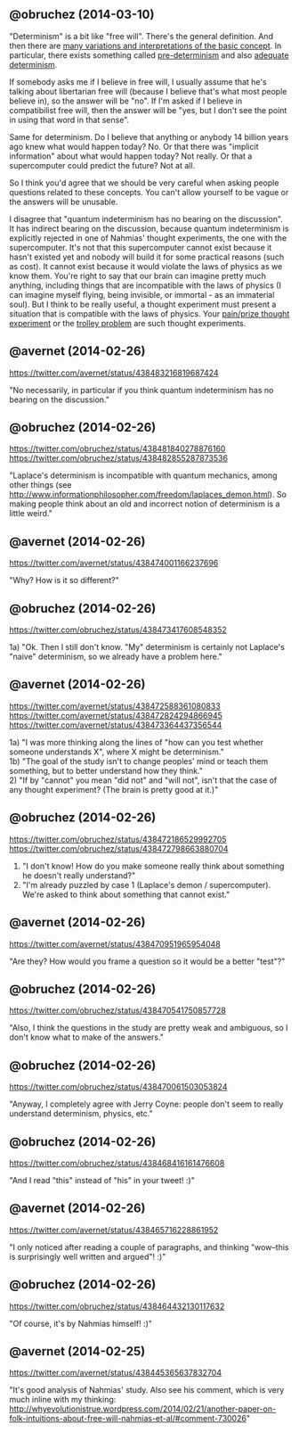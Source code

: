 ## @obruchez (2014-03-10)

"Determinism" is a bit like "free will". There's the general definition. And then there are [many variations and interpretations of the basic concept](http://www.informationphilosopher.com/solutions/determinisms/). In particular, there exists something called [pre-determinism](http://www.informationphilosopher.com/freedom/pre-determinism.html) and also [adequate determinism](http://www.informationphilosopher.com/freedom/adequate_determinism.html).

If somebody asks me if I believe in free will, I usually assume that he's talking about libertarian free will (because I believe that's what most people believe in), so the answer will be "no". If I'm asked if I believe in compatibilist free will, then the answer will be "yes, but I don't see the point in using that word in that sense".

Same for determinism. Do I believe that anything or anybody 14 billion years ago knew what would happen today? No. Or that there was "implicit information" about what would happen today? Not really. Or that a supercomputer could predict the future? Not at all.

So I think you'd agree that we should be very careful when asking people questions related to these concepts. You can't allow yourself to be vague or the answers will be unusable.

I disagree that "quantum indeterminism has no bearing on the discussion". It has indirect bearing on the discussion, because quantum indeterminism is explicitly rejected in one of Nahmias' thought experiments, the one with the supercomputer. It's not that this supercomputer cannot exist because it hasn't existed yet and nobody will build it for some practical reasons (such as cost). It cannot exist because it would violate the laws of physics as we know them. You're right to say that our brain can imagine pretty much anything, including things that are incompatible with the laws of physics (I can imagine myself flying, being invisible, or immortal - as an immaterial soul). But I think to be really useful, a thought experiment must present a situation that is compatible with the laws of physics. Your [pain/prize thought experiment](https://twitter.com/avernet/status/433499672615735296) or the [trolley problem](https://en.wikipedia.org/wiki/Trolley_problem) are such thought experiments.

## @avernet (2014-02-26)

https://twitter.com/avernet/status/438483216819687424

"No necessarily, in particular if you think quantum indeterminism has no bearing on the discussion."

## @obruchez (2014-02-26)

https://twitter.com/obruchez/status/438481840278876160<br>
https://twitter.com/obruchez/status/438482855287873536<br>

"Laplace's determinism is incompatible with quantum mechanics, among other things (see http://www.informationphilosopher.com/freedom/laplaces_demon.html). So making people think about an old and incorrect notion of determinism is a little weird."

## @avernet (2014-02-26)

https://twitter.com/avernet/status/438474001166237696

"Why? How is it so different?"

## @obruchez (2014-02-26)

https://twitter.com/obruchez/status/438473417608548352

1a) "Ok. Then I still don't know. "My" determinism is certainly not Laplace's "naive" determinism, so we already have a problem here."

## @avernet (2014-02-26)

https://twitter.com/avernet/status/438472588361080833<br>
https://twitter.com/avernet/status/438472824294866945<br>
https://twitter.com/avernet/status/438473364437356544<br>

1a) "I was more thinking along the lines of "how can you test whether someone understands X", where X might be determinism."<br>
1b) "The goal of the study isn't to change peoples' mind or teach them something, but to better understand how they think."<br>
2) "If by "cannot" you mean "did not" and "will not", isn't that the case of any thought experiment? (The brain is pretty good at it.)"<br>

## @obruchez (2014-02-26)

https://twitter.com/obruchez/status/438472186529992705<br>
https://twitter.com/obruchez/status/438472798663880704<br>

1) "I don't know! How do you make someone really think about something he doesn't really understand?"<br>
2) "I'm already puzzled by case 1 (Laplace's demon / supercomputer). We're asked to think about something that cannot exist."<br>

## @avernet (2014-02-26)

https://twitter.com/avernet/status/438470951965954048

"Are they? How would you frame a question so it would be a better "test"?"

## @obruchez (2014-02-26)

https://twitter.com/obruchez/status/438470541750857728

"Also, I think the questions in the study are pretty weak and ambiguous, so I don't know what to make of the answers."

## @obruchez (2014-02-26)

https://twitter.com/obruchez/status/438470061503053824

"Anyway, I completely agree with Jerry Coyne: people don't  seem to really understand determinism, physics, etc."

## @obruchez (2014-02-26)

https://twitter.com/obruchez/status/438468416161476608

"And I read "this" instead of "his" in your tweet! :)"

## @avernet (2014-02-26)

https://twitter.com/avernet/status/438465716228861952

"I only noticed after reading a couple of paragraphs, and thinking "wow–this is surprisingly well written and argued"! :)"

## @obruchez (2014-02-26)

https://twitter.com/obruchez/status/438464432130117632

"Of course, it's by Nahmias himself! :)"

## @avernet (2014-02-25)

https://twitter.com/avernet/status/438445365637832704

"It's good analysis of Nahmias' study. Also see his comment, which is very much inline with my thinking: http://whyevolutionistrue.wordpress.com/2014/02/21/another-paper-on-folk-intuitions-about-free-will-nahmias-et-al/#comment-730026"
